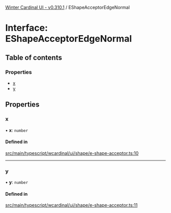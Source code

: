 [Winter Cardinal UI - v0.310.1](../index.md) / EShapeAcceptorEdgeNormal

# Interface: EShapeAcceptorEdgeNormal

## Table of contents

### Properties

- [x](EShapeAcceptorEdgeNormal.md#x)
- [y](EShapeAcceptorEdgeNormal.md#y)

## Properties

### x

• **x**: `number`

#### Defined in

[src/main/typescript/wcardinal/ui/shape/e-shape-acceptor.ts:10](https://github.com/winter-cardinal/winter-cardinal-ui/blob/v0.310.1/src/main/typescript/wcardinal/ui/shape/e-shape-acceptor.ts#L10)

___

### y

• **y**: `number`

#### Defined in

[src/main/typescript/wcardinal/ui/shape/e-shape-acceptor.ts:11](https://github.com/winter-cardinal/winter-cardinal-ui/blob/v0.310.1/src/main/typescript/wcardinal/ui/shape/e-shape-acceptor.ts#L11)
